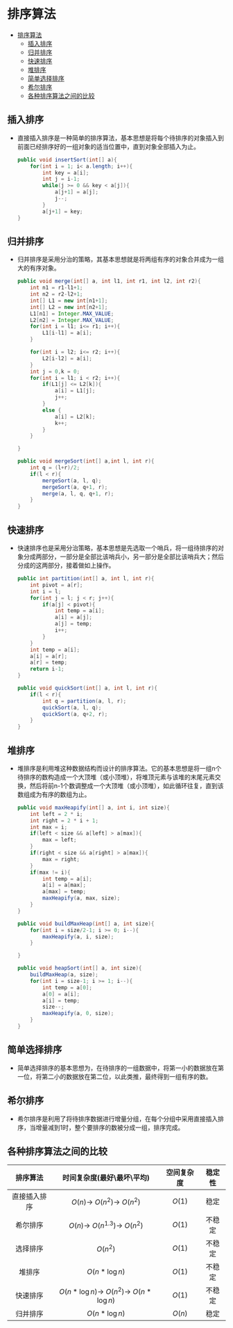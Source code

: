 # 排序算法

<!-- TOC -->

- [排序算法](#排序算法)
  - [插入排序](#插入排序)
  - [归并排序](#归并排序)
  - [快速排序](#快速排序)
  - [堆排序](#堆排序)
  - [简单选择排序](#简单选择排序)
  - [希尔排序](#希尔排序)
  - [各种排序算法之间的比较](#各种排序算法之间的比较)

<!-- /TOC -->

## 插入排序

- 直接插入排序是一种简单的排序算法，基本思想是将每个待排序的对象插入到前面已经排序好的一组对象的适当位置中，直到对象全部插入为止。

    ```Java
    public void insertSort(int[] a){
        for(int i = 1; i< a.length; i++){
            int key = a[i];
            int j = i-1;
            while(j >= 0 && key < a[j]){
                a[j+1] = a[j];
                j--;
            }
            a[j+1] = key;
    }
    ```

## 归并排序

- 归并排序是采用分治的策略，其基本思想就是将两组有序的对象合并成为一组大的有序对象。

    ```Java
    public void merge(int[] a, int l1, int r1, int l2, int r2){
        int n1 = r1-l1+1;
        int n2 = r2-l2+1;
        int[] L1 = new int[n1+1];
        int[] L2 = new int[n2+1];
        L1[n1] = Integer.MAX_VALUE;
        L2[n2] = Integer.MAX_VALUE;
        for(int i = l1; i<= r1; i++){
            L1[i-l1] = a[i];
        }

        for(int i = l2; i<= r2; i++){
            L2[i-l2] = a[i];
        }
        int j = 0,k = 0;
        for(int i = l1; i < r2; i++){
            if(L1[j] <= L2[k]){
                a[i] = L1[j];
                j++;
            }
            else {
                a[i] = L2[k];
                k++;
            }
        }

    }

    public void mergeSort(int[] a,int l, int r){
        int q = (l+r)/2;
        if(l < r){
            mergeSort(a, l, q);
            mergeSort(a, q+1, r);
            merge(a, l, q, q+1, r);
        }
    }
    ```

## 快速排序

- 快速排序也是采用分治策略，基本思想是先选取一个哨兵，将一组待排序的对象分成两部分，一部分是全部比该哨兵小，另一部分是全部比该哨兵大；然后分成的这两部分，接着做如上操作。

    ```java
    public int partition(int[] a, int l, int r){
        int pivot = a[r];
        int i = l;
        for(int j = l; j < r; j++){
            if(a[j] < pivot){
                int temp = a[i];
                a[i] = a[j];
                a[j] = temp;
                i++;
            }
        }
        int temp = a[i];
        a[i] = a[r];
        a[r] = temp;
        return i-1;
    }

    public void quickSort(int[] a, int l, int r){
        if(l < r){
            int q = partition(a, l, r);
            quickSort(a, l, q);
            quickSort(a, q+2, r);
        }
    }
    ```

## 堆排序

- 堆排序是利用堆这种数据结构而设计的排序算法。它的基本思想是将一组n个待排序的数构造成一个大顶堆（或小顶堆），将堆顶元素与该堆的末尾元素交换，然后将前n-1个数调整成一个大顶堆（或小顶堆），如此循环往复，直到该数组成为有序的数组为止。

    ```java
    public void maxHeapify(int[] a, int i, int size){
        int left = 2 * i;
        int right = 2 * i + 1;
        int max = i;
        if(left < size && a[left] > a[max]){
            max = left;
        }
        if(right < size && a[right] > a[max]){
            max = right;
        }
        if(max != i){
            int temp = a[i];
            a[i] = a[max];
            a[max] = temp;
            maxHeapify(a, max, size);
        }
    }

    public void buildMaxHeap(int[] a, int size){
        for(int i = size/2-1; i >= 0; i--){
            maxHeapify(a, i, size);
        }

    }

    public void heapSort(int[] a, int size){
        buildMaxHeap(a, size);
        for(int i = size-1; i >= 1; i--){
            int temp = a[0];
            a[0] = a[i];
            a[i] = temp;
            size--;
            maxHeapify(a, 0, size);
        }
    }
    ```

## 简单选择排序

- 简单选择排序的基本思想为，在待排序的一组数据中，将第一小的数据放在第一位，将第二小的数据放在第二位，以此类推，最终得到一组有序的数。

## 希尔排序

- 希尔排序是利用了将待排序数据进行增量分组，在每个分组中采用直接插入排序，当增量减到1时，整个要排序的数被分成一组，排序完成。

## 各种排序算法之间的比较

|排序算法|时间复杂度(最好\最坏\平均)|空间复杂度|稳定性|
|:----:|:----:|:----:|:----:|
|直接插入排序|$O(n)\rightarrow$ $O(n^2)\rightarrow$ $O(n^2)$|$O(1)$|稳定|
|希尔排序|$O(n)\rightarrow$ $O(n^{1.3})\rightarrow$ $O(n^2)$|$O(1)$|不稳定|
|选择排序|$O(n^2)$|$O(1)$|不稳定|
|堆排序|$O(n*\log n)$|$O(1)$|不稳定|
|快速排序|$O(n*\log n)\rightarrow$ $O(n^2)\rightarrow$ $O(n*\log n)$ |$O(1)$|不稳定|
|归并排序|$O(n*\log n)$|$O(n)$|稳定|
